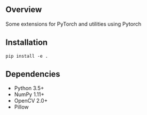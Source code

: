 ## Overview
Some extensions for PyTorch and utilities using Pytorch


## Installation
```
pip install -e .
```


## Dependencies
- Python 3.5+
- NumPy 1.11+
- OpenCV 2.0+
- Pillow
